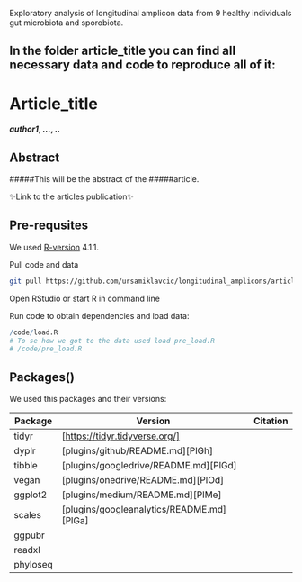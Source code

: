 Exploratory analysis of longitudinal amplicon data from 9 healthy individuals gut microbiota and sporobiota. 

## In the folder article_title you can find all necessary data and code to reproduce all of it:

# Article_title
#### _author1_, _..._, _.._

## Abstract
#####This will be the abstract of the
#####article.

✨Link to the articles publication✨

## Pre-requsites

We used [R-version](https://cran.r-project.org/bin/windows/base/old/4.1.1/) 4.1.1.

Pull code and data
```bash
git pull https://github.com/ursamiklavcic/longitudinal_amplicons/article_title
```

Open RStudio or start R in command line

Run code to obtain dependencies and load data:

```R
/code/load.R
# To se how we got to the data used load pre_load.R
# /code/pre_load.R
```

## Packages()
We used this packages and their versions:

| Package | Version | Citation |
| ------ | ------ | --------|
| tidyr | [https://tidyr.tidyverse.org/] |
| dyplr | [plugins/github/README.md][PlGh] |
| tibble | [plugins/googledrive/README.md][PlGd] |
| vegan | [plugins/onedrive/README.md][PlOd] |
| ggplot2 | [plugins/medium/README.md][PlMe] |
| scales | [plugins/googleanalytics/README.md][PlGa] |
| ggpubr | | |
| readxl | | |
| phyloseq | |
